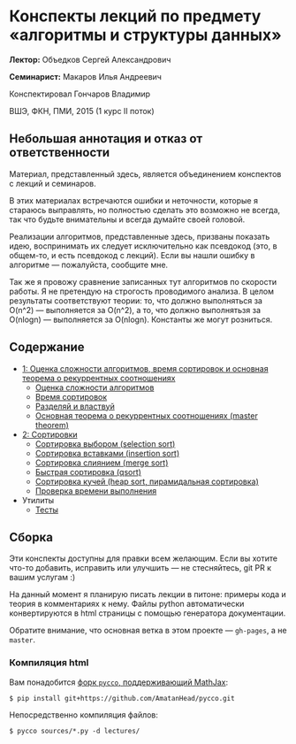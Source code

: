 # Конспекты лекций по предмету «алгоритмы и структуры данных»

__Лектор:__ Объедков Сергей Александрович

__Семинарист:__ Макаров Илья Андреевич

Конспектировал Гончаров Владимир

ВШЭ, ФКН, ПМИ, 2015 (1 курс II поток)


## Небольшая аннотация и отказ от ответственности

Материал, представленный здесь, является объединением
конспектов с лекций и семинаров.

В этих материалах встречаются ошибки и неточности, которые я стараюсь выправлять,
но полностью сделать это возможно не всегда, так что будьте внимательны
и всегда думайте своей головой.

Реализации алгоритмов, представленные здесь, призваны показать идею,
воспринимать их следует исключительно как псевдокод (это, в общем-то,
и есть псевдокод с лекций). Если вы нашли ошибку в алгоритме —
пожалуйста, сообщите мне.

Так же я провожу сравнение записанных тут алгоритмов по скорости работы.
Я не претендую на строгость проводимого анализа.
В целом результаты соответствуют теории:
то, что должно выполняться за O(n^2)&nbsp;— выполняется за O(n^2),
а то, что должно выполнятьзя за O(nlogn)&nbsp;— выполняется за O(nlogn).
Константы же могут розниться.


## Содержание

*   [1: Оценка сложности алгоритмов, время сортировок и основная теорема о рекуррентных соотношениях][l1]
    *    [Оценка сложности алгоритмов][l1.1]
    *    [Время сортировок][l1.2]
    *    [Разделяй и властвуй][l1.3]
    *    [Основная теорема о рекуррентных соотношениях (master theorem)][l1.4]
*   [2: Cортировки][l2]
    *   [Сортировка выбором (selection sort)][l2.1]
    *   [Сортировка вставками (insertion sort)][l2.2]
    *   [Сортировка слиянием (merge sort)][l2.3]
    *   [Быстрая сортировка (qsort)][l2.4]
    *   [Сортировка кучей (heap sort, пирамидальная сортировка)][l2.5]
    *   [Проверка времени выполнения][l2.6]
*   Утилиты
    *   [Тесты][utilities.tests]


## Сборка

Эти конспекты доступны для правки всем желающим. Если вы хотите что-то добавить,
исправить или улучшить — не стесняйтесь, git PR к вашим услугам :)

На данный момент я планирую писать лекции в питоне: примеры кода и
теория в комментариях к нему. Файлы python автоматически конвертируются
в html страницы с помощью генератора документации.

Обратите внимание, что основная ветка в этом проекте — `gh-pages`, а не `master`.

### Компиляция html

Вам понадобится [форк `pycco`, поддерживающий MathJax](https://github.com/AmatanHead/pycco):

    $ pip install git+https://github.com/AmatanHead/pycco.git

Непосредственно компиляция файлов:

    $ pycco sources/*.py -d lectures/


[l1]: http://amatanhead.github.io/Programming-lectures/lectures/sorts_theory.html
[l1.1]: http://amatanhead.github.io/Programming-lectures/lectures/sorts_theory.html#section-3
[l1.2]: http://amatanhead.github.io/Programming-lectures/lectures/sorts_theory.html#section-5
[l1.3]: http://amatanhead.github.io/Programming-lectures/lectures/sorts_theory.html#section-7
[l1.4]: http://amatanhead.github.io/Programming-lectures/lectures/sorts_theory.html#section-9

[l2]: http://amatanhead.github.io/Programming-lectures/lectures/sorts.html
[l2.1]: http://amatanhead.github.io/Programming-lectures/lectures/sorts.html#section-2
[l2.2]: http://amatanhead.github.io/Programming-lectures/lectures/sorts.html#section-4
[l2.3]: http://amatanhead.github.io/Programming-lectures/lectures/sorts.html#section-6
[l2.4]: http://amatanhead.github.io/Programming-lectures/lectures/sorts.html#section-8
[l2.5]: http://amatanhead.github.io/Programming-lectures/lectures/sorts.html#section-10
[l2.6]: http://amatanhead.github.io/Programming-lectures/lectures/sorts.html#section-12

[utilities.tests]: http://amatanhead.github.io/Programming-lectures/lectures/tests.html
